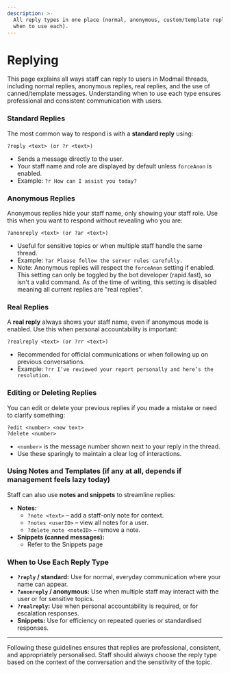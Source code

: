 ```yaml
---
description: >-
  All reply types in one place (normal, anonymous, custom/template replies, and
  when to use each).
---
```


# Replying

This page explains all ways staff can reply to users in Modmail threads, including normal replies, anonymous replies, real replies, and the use of canned/template messages. Understanding when to use each type ensures professional and consistent communication with users.

### Standard Replies

The most common way to respond is with a **standard reply** using:

```
?reply <text> (or ?r <text>)
```

* Sends a message directly to the user.
* Your staff name and role are displayed by default unless `forceAnon` is enabled.
* Example: `?r How can I assist you today?`

### Anonymous Replies

Anonymous replies hide your staff name, only showing your staff role. Use this when you want to respond without revealing who you are:

```
?anonreply <text> (or ?ar <text>)
```

* Useful for sensitive topics or when multiple staff handle the same thread.
* Example: `?ar Please follow the server rules carefully.`
* Note: Anonymous replies will respect the `forceAnon` setting if enabled. This setting can only be toggled by the bot developer (rapid.fast), so isn't a valid command. As of the time of writing, this setting is disabled meaning all current replies are "real replies".

### Real Replies

A **real reply** always shows your staff name, even if anonymous mode is enabled. Use this when personal accountability is important:

```
?realreply <text> (or ?rr <text>)
```

* Recommended for official communications or when following up on previous conversations.
* Example: `?rr I’ve reviewed your report personally and here’s the resolution.`

### Editing or Deleting Replies

You can edit or delete your previous replies if you made a mistake or need to clarify something:

```
?edit <number> <new text>
?delete <number>
```

* `<number>` is the message number shown next to your reply in the thread.
* Use these sparingly to maintain a clear log of interactions.

### Using Notes and Templates (if any at all, depends if management feels lazy today)

Staff can also use **notes and snippets** to streamline replies:

* **Notes:**
  * `?note <text>` – add a staff-only note for context.
  * `?notes <userID>` – view all notes for a user.
  * `?delete_note <noteID>` – remove a note.
* **Snippets (canned messages):**
  * Refer to the Snippets page

### When to Use Each Reply Type

* **`?reply` / standard:** Use for normal, everyday communication where your name can appear.
* **`?anonreply` / anonymous:** Use when multiple staff may interact with the user or for sensitive topics.
* **`?realreply`:** Use when personal accountability is required, or for escalation responses.
* **Snippets:** Use for efficiency on repeated queries or standardised responses.

***

Following these guidelines ensures that replies are professional, consistent, and appropriately personalised. Staff should always choose the reply type based on the context of the conversation and the sensitivity of the topic.
